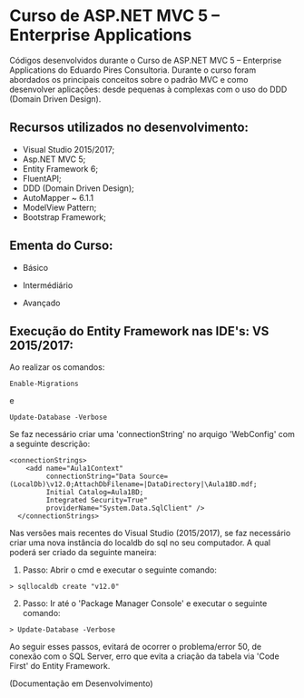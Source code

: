 # Curso de ASP.NET MVC 5 – Enterprise Applications

Códigos desenvolvidos durante o Curso de ASP.NET MVC 5 – Enterprise Applications do Eduardo Pires Consultoria. Durante o curso foram abordados os principais conceitos sobre o padrão MVC e como desenvolver aplicações: desde pequenas à complexas com o uso do DDD (Domain Driven Design).

## Recursos utilizados no desenvolvimento:

- Visual Studio 2015/2017;
- Asp.NET MVC 5;
- Entity Framework 6;
- FluentAPI;
- DDD (Domain Driven Design);
- AutoMapper ~ 6.1.1
- ModelView Pattern;
- Bootstrap Framework;

## Ementa do Curso:

- Básico

- Intermédiário

- Avançado

## Execução do Entity Framework nas IDE's: VS 2015/2017:

Ao realizar os comandos:

```
Enable-Migrations

```
e

```
Update-Database -Verbose
```

Se faz necessário criar uma 'connectionString' no arquigo 'WebConfig' com a seguinte descrição:

```
<connectionStrings>
    <add name="Aula1Context"
         connectionString="Data Source=(LocalDb)\v12.0;AttachDbFilename=|DataDirectory|\Aula1BD.mdf;
         Initial Catalog=Aula1BD;
         Integrated Security=True"
         providerName="System.Data.SqlClient" />  
  </connectionStrings>

```

Nas versões mais recentes do Visual Studio (2015/2017), se faz necessário criar uma nova instância do localdb do sql no seu computador. A qual poderá ser criado da seguinte maneira:

1) Passo: Abrir o cmd e executar o seguinte comando:

```
> sqllocaldb create "v12.0"

```

2) Passo: Ir até o 'Package Manager Console' e executar o seguinte comando:

```
> Update-Database -Verbose

```

Ao seguir esses passos, evitará de ocorrer o problema/error 50, de conexão com o SQL Server, erro que evita a criação da tabela via 'Code First' do Entity Framework.


(Documentação em Desenvolvimento)
